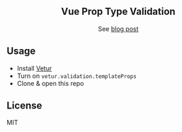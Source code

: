 <p>
  <h2 align="center">Vue Prop Type Validation</h2>
</p>
<p align="center">
  See <a href="https://blog.matsu.io/vue-prop-type-validation">blog post</a>
</p>

## Usage

- Install [Vetur](https://github.com/vuejs/vetur)
- Turn on `vetur.validation.templateProps`
- Clone & open this repo

## License

MIT
